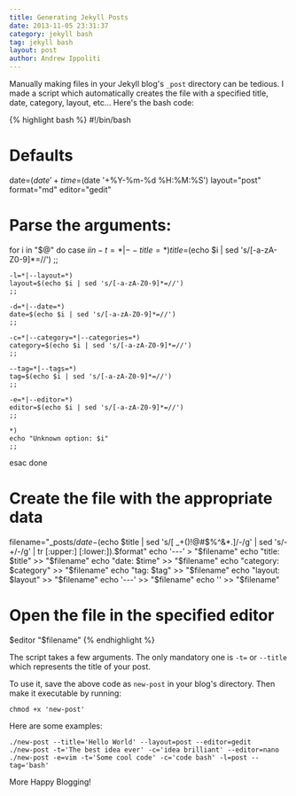 ```yaml
---
title: Generating Jekyll Posts
date: 2013-11-05 23:31:37
category: jekyll bash
tag: jekyll bash
layout: post
author: Andrew Ippoliti
---
```


Manually making files in your Jekyll blog's `_post` directory can be tedious.
I made a script which automatically creates the file with a specified title,
date, category, layout, etc... Here's the bash code:

{% highlight bash %}
#!/bin/bash

# Defaults
date=$(date '+%Y-%m-%d')
time=$(date '+%Y-%m-%d %H:%M:%S')
layout="post"
format="md"
editor="gedit"

# Parse the arguments:
for i in "$@"
do
case $i in
	-t=*|--title=*)
	title=$(echo $i | sed 's/[-a-zA-Z0-9]*=//')
	;;

	-l=*|--layout=*)
	layout=$(echo $i | sed 's/[-a-zA-Z0-9]*=//')
	;;

	-d=*|--date=*)
	date=$(echo $i | sed 's/[-a-zA-Z0-9]*=//')
	;;

	-c=*|--category=*|--categories=*)
	category=$(echo $i | sed 's/[-a-zA-Z0-9]*=//')
	;;

	--tag=*|--tags=*)
	tag=$(echo $i | sed 's/[-a-zA-Z0-9]*=//')
	;;

	-e=*|--editor=*)
	editor=$(echo $i | sed 's/[-a-zA-Z0-9]*=//')
	;;

	*)
	echo "Unknown option: $i"
	;;

esac
done

# Create the file with the appropriate data
filename="_posts/$date-$(echo $title | sed 's/[ _+()!@#$%^&*.]/-/g' | sed 's/-+/-/g' | tr [:upper:] [:lower:]).$format"
echo '---' > "$filename"
echo "title: $title" >> "$filename"
echo "date: $time" >> "$filename"
echo "category: $category" >> "$filename"
echo "tag: $tag" >> "$filename"
echo "layout: $layout" >> "$filename"
echo '---' >> "$filename"
echo '' >> "$filename"

# Open the file in the specified editor
$editor "$filename"
{% endhighlight %}

The script takes a few arguments. The only mandatory one is `-t=` or `--title` 
which represents the title of your post.

To use it, save the above code as `new-post` in your blog's directory. Then
make it executable by running:

	chmod +x 'new-post'

Here are some examples:

	./new-post --title='Hello World' --layout=post --editor=gedit
	./new-post -t='The best idea ever' -c='idea brilliant' --editor=nano
	./new-post -e=vim -t='Some cool code' -c='code bash' -l=post --tag='bash'

More Happy Blogging!

